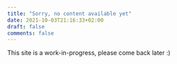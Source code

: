 ```yaml
---
title: "Sorry, no content available yet"
date: 2021-10-03T21:16:33+02:00
draft: false
comments: false
---
```


This site is a work-in-progress, please come back later :)
